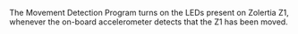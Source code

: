The Movement Detection Program turns on the LEDs present on Zolertia Z1, whenever the on-board accelerometer detects that the Z1 has been moved.
